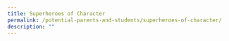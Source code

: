 ```yaml
---
title: Superheroes of Character
permalink: /potential-parents-and-students/superheroes-of-character/
description: ""
---
```

